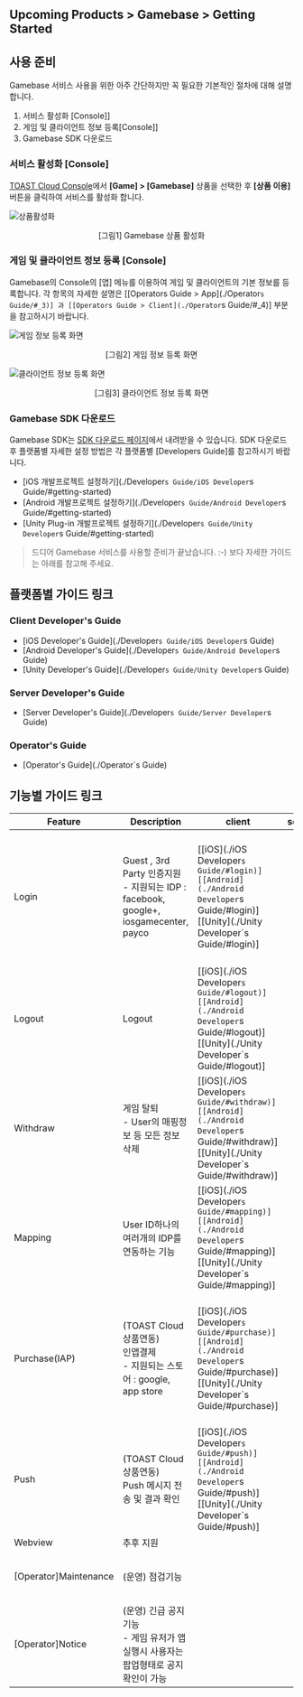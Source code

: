 ## Upcoming Products > Gamebase > Getting Started

## 사용 준비
Gamebase 서비스 사용을 위한 아주 간단하지만 꼭 필요한 기본적인 절차에 대해 설명합니다.

1. 서비스 활성화 [Console]]
2. 게임 및 클라이언트 정보 등록[Console]]
3. Gamebase SDK 다운로드

### 서비스 활성화 [Console]

[TOAST Cloud Console](http://console.cloud.toast.com)에서 **[Game] > [Gamebase]** 상품을 선택한 후 **[상품 이용]** 버튼을 클릭하여 서비스를 활성화 합니다.

![상품활성화](http://static.toastoven.net/prod_gamebase/GettingStarted/img_console_active_1.0.png)
<center>[그림1] Gamebase 상품 활성화</center>

### 게임 및 클라이언트 정보 등록 [Console]

Gamebase의 Console의 [앱] 메뉴를 이용하여 게임 및 클라이언트의 기본 정보를 등록합니다.
각 항목의 자세한 설명은 [[Operators Guide > App](./Operator`s Guide/#_3)] 과 [[Operators Guide > Client](./Operator`s Guide/#_4)] 부분을 참고하시기 바랍니다.


![게임 정보 등록 화면](http://static.toastoven.net/prod_gamebase/GettingStarted/img_console_app_1.0.png)
<center>[그림2] 게임 정보 등록 화면</center>

![클라이언트 정보 등록 화면](http://static.toastoven.net/prod_gamebase/GettingStarted/img_console_client_1.0.png)
<center>[그림3] 클라이언트 정보 등록 화면</center>



### Gamebase SDK 다운로드

Gamebase SDK는 [SDK 다운로드 페이지](http://docs.cloud.toast.com/ko/Download/)에서 내려받을 수 있습니다.
SDK 다운로드 후 플랫폼별 자세한 설정 방법은 각 플랫폼별 [Developers Guide]를 참고하시기 바랍니다.

* [iOS 개발프로젝트 설정하기](./Developer`s Guide/iOS Developer`s Guide/#getting-started)
* [Android 개발프로젝트 설정하기](./Developer`s Guide/Android Developer`s Guide/#getting-started)
* [Unity Plug-in 개발프로젝트 설정하기](./Developer`s Guide/Unity Developer`s Guide/#getting-started)

> 드디어 Gamebase 서비스를 사용할 준비가 끝났습니다. :-)
> 보다 자세한 가이드는 아래를 참고해 주세요.


## 플랫폼별 가이드 링크
### Client Developer's Guide
* [iOS Developer's Guide](./Developer`s Guide/iOS Developer`s Guide)
* [Android Developer's Guide](./Developer`s Guide/Android Developer`s Guide)
* [Unity Developer's Guide](./Developer`s Guide/Unity Developer`s Guide)

### Server Developer's Guide
* [Server Developer's Guide](./Developer`s Guide/Server Developer`s Guide)

### Operator's Guide
* [Operator's Guide](./Operator`s Guide)


## 기능별 가이드 링크

| Feature | Description | client | server  | console |
|--------|--------|--------|--------|--------|
| Login        | Guest , 3rd Party 인증지원  <br> - 지원되는 IDP : facebook, google+, iosgamecenter, payco      | [[iOS](./iOS Developer`s Guide/#login)] [[Android](./Android Developer`s Guide/#login)] [[Unity](./Unity Developer`s Guide/#login)] | | [[App]메뉴의 인증정보설정](./Operator`s Guide/#_3) <br> [[Member]메뉴](./Operator`s Guide/#_11) <br> - 회원조회(기본정보, 로그인이력, 플레이타임 등) |
| Logout       |  Logout      | [[iOS](./iOS Developer`s Guide/#logout)] [[Android](./Android Developer`s Guide/#logout)] [[Unity](./Unity Developer`s Guide/#logout)]| | |
| Withdraw       | 게임 탈퇴 <br> - User의 매핑정보 등 모든 정보 삭제     | [[iOS](./iOS Developer`s Guide/#withdraw)] [[Android](./Android Developer`s Guide/#withdraw)] [[Unity](./Unity Developer`s Guide/#withdraw)]| | |
| Mapping       | User ID하나의 여러개의 IDP를 연동하는 기능      | [[iOS](./iOS Developer`s Guide/#mapping)] [[Android](./Android Developer`s Guide/#mapping)] [[Unity](./Unity Developer`s Guide/#mapping)]| | |
| Purchase(IAP)       |  (TOAST Cloud 상품연동) <br> 인앱결제 <br> - 지원되는 스토어 : google, app store      | [[iOS](./iOS Developer`s Guide/#purchase)] [[Android](./Android Developer`s Guide/#purchase)] [[Unity](./Unity Developer`s Guide/#purchase)]| | [[IAP]메뉴](./Operator`s Guide/#_13)<br> [- 아이템 등록](./Operator`s Guide/#_15) <br> [- 결제정보 조회](./Operator`s Guide/#_16) |
| Push       | (TOAST Cloud 상품연동) <br> Push 메시지 전송 및 결과 확인      | [[iOS](./iOS Developer`s Guide/#push)] [[Android](./Android Developer`s Guide/#push)] [[Unity](./Unity Developer`s Guide/#push)]| |[[Push]메뉴](./Operator`s Guide/#_9) |
| Webview      | 추후 지원       |  | | |
| [Operator]Maintenance      | (운영) 점검기능       |  | |  [[Maintenance]메뉴](./Operator`s Guide/#_5) |
| [Operator]Notice      | (운영) 긴급 공지 기능 <br> - 게임 유저가 앱 실행시 사용자는 팝업형태로 공지 확인이 가능      | | | [[Notice]메뉴](./Operator`s Guide/#_7) |